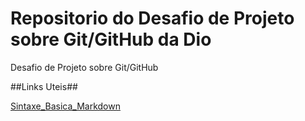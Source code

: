 # Repositorio do Desafio de Projeto sobre Git/GitHub da Dio
Desafio de Projeto sobre Git/GitHub

##Links Uteis##

[Sintaxe_Basica_Markdown](https://www.markdownguide.org/basic-syntax/)

